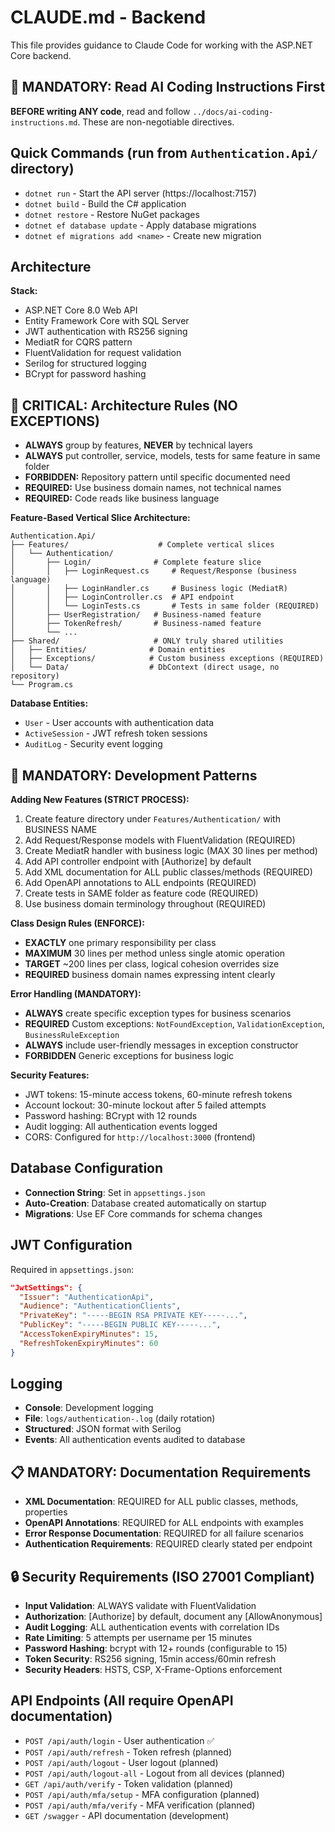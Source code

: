 # CLAUDE.md - Backend

This file provides guidance to Claude Code for working with the ASP.NET Core backend.

## 🚨 MANDATORY: Read AI Coding Instructions First
**BEFORE writing ANY code**, read and follow `../docs/ai-coding-instructions.md`. These are non-negotiable directives.

## Quick Commands (run from `Authentication.Api/` directory)

- `dotnet run` - Start the API server (https://localhost:7157)
- `dotnet build` - Build the C# application
- `dotnet restore` - Restore NuGet packages
- `dotnet ef database update` - Apply database migrations
- `dotnet ef migrations add <name>` - Create new migration

## Architecture

**Stack:**
- ASP.NET Core 8.0 Web API
- Entity Framework Core with SQL Server
- JWT authentication with RS256 signing
- MediatR for CQRS pattern
- FluentValidation for request validation
- Serilog for structured logging
- BCrypt for password hashing

## 🚨 CRITICAL: Architecture Rules (NO EXCEPTIONS)
- **ALWAYS** group by features, **NEVER** by technical layers
- **ALWAYS** put controller, service, models, tests for same feature in same folder
- **FORBIDDEN:** Repository pattern until specific documented need
- **REQUIRED:** Use business domain names, not technical names
- **REQUIRED:** Code reads like business language

**Feature-Based Vertical Slice Architecture:**
```
Authentication.Api/
├── Features/                    # Complete vertical slices
│   └── Authentication/
│       ├── Login/              # Complete feature slice
│       │   ├── LoginRequest.cs     # Request/Response (business language)
│       │   ├── LoginHandler.cs     # Business logic (MediatR)
│       │   ├── LoginController.cs  # API endpoint
│       │   └── LoginTests.cs       # Tests in same folder (REQUIRED)
│       ├── UserRegistration/   # Business-named feature
│       ├── TokenRefresh/       # Business-named feature
│       └── ...
├── Shared/                     # ONLY truly shared utilities
│   ├── Entities/              # Domain entities
│   ├── Exceptions/            # Custom business exceptions (REQUIRED)
│   └── Data/                  # DbContext (direct usage, no repository)
└── Program.cs
```

**Database Entities:**
- `User` - User accounts with authentication data
- `ActiveSession` - JWT refresh token sessions
- `AuditLog` - Security event logging

## 🚨 MANDATORY: Development Patterns

**Adding New Features (STRICT PROCESS):**
1. Create feature directory under `Features/Authentication/` with BUSINESS NAME
2. Add Request/Response models with FluentValidation (REQUIRED)
3. Create MediatR handler with business logic (MAX 30 lines per method)
4. Add API controller endpoint with [Authorize] by default
5. Add XML documentation for ALL public classes/methods (REQUIRED)
6. Add OpenAPI annotations to ALL endpoints (REQUIRED)
7. Create tests in SAME folder as feature code (REQUIRED)
8. Use business domain terminology throughout (REQUIRED)

**Class Design Rules (ENFORCE):**
- **EXACTLY** one primary responsibility per class
- **MAXIMUM** 30 lines per method unless single atomic operation  
- **TARGET** ~200 lines per class, logical cohesion overrides size
- **REQUIRED** business domain names expressing intent clearly

**Error Handling (MANDATORY):**
- **ALWAYS** create specific exception types for business scenarios
- **REQUIRED** Custom exceptions: `NotFoundException`, `ValidationException`, `BusinessRuleException`
- **ALWAYS** include user-friendly messages in exception constructor
- **FORBIDDEN** Generic exceptions for business logic

**Security Features:**
- JWT tokens: 15-minute access tokens, 60-minute refresh tokens
- Account lockout: 30-minute lockout after 5 failed attempts
- Password hashing: BCrypt with 12 rounds
- Audit logging: All authentication events logged
- CORS: Configured for `http://localhost:3000` (frontend)

## Database Configuration

- **Connection String**: Set in `appsettings.json`
- **Auto-Creation**: Database created automatically on startup
- **Migrations**: Use EF Core commands for schema changes

## JWT Configuration

Required in `appsettings.json`:
```json
"JwtSettings": {
  "Issuer": "AuthenticationApi",
  "Audience": "AuthenticationClients", 
  "PrivateKey": "-----BEGIN RSA PRIVATE KEY-----...",
  "PublicKey": "-----BEGIN PUBLIC KEY-----...",
  "AccessTokenExpiryMinutes": 15,
  "RefreshTokenExpiryMinutes": 60
}
```

## Logging

- **Console**: Development logging
- **File**: `logs/authentication-.log` (daily rotation)
- **Structured**: JSON format with Serilog
- **Events**: All authentication events audited to database

## 📋 MANDATORY: Documentation Requirements
- **XML Documentation**: REQUIRED for ALL public classes, methods, properties
- **OpenAPI Annotations**: REQUIRED for ALL endpoints with examples
- **Error Response Documentation**: REQUIRED for all failure scenarios
- **Authentication Requirements**: REQUIRED clearly stated per endpoint

## 🔒 Security Requirements (ISO 27001 Compliant)
- **Input Validation**: ALWAYS validate with FluentValidation
- **Authorization**: [Authorize] by default, document any [AllowAnonymous]
- **Audit Logging**: ALL authentication events with correlation IDs
- **Rate Limiting**: 5 attempts per username per 15 minutes
- **Password Hashing**: bcrypt with 12+ rounds (configurable to 15)
- **Token Security**: RS256 signing, 15min access/60min refresh
- **Security Headers**: HSTS, CSP, X-Frame-Options enforcement

## API Endpoints (All require OpenAPI documentation)
- `POST /api/auth/login` - User authentication ✅
- `POST /api/auth/refresh` - Token refresh (planned)
- `POST /api/auth/logout` - User logout (planned)
- `POST /api/auth/logout-all` - Logout from all devices (planned)
- `GET /api/auth/verify` - Token validation (planned)
- `POST /api/auth/mfa/setup` - MFA configuration (planned)
- `POST /api/auth/mfa/verify` - MFA verification (planned)
- `GET /swagger` - API documentation (development)